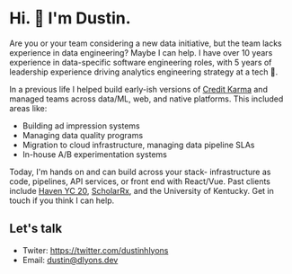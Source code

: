 # Hi. 👋 I'm Dustin. 

Are you or your team considering a new data initiative, but the team lacks experience in data engineering? Maybe I can help. I have over 10 years experience in data-specific software engineering roles, with 5 years of leadership experience driving analytics engineering strategy at a tech 🦄.

In a previous life I helped build early-ish versions of <a href="https://www.lightbend.com/blog/how-credit-karma-makes-real-time-decisions-for-60-million-users-akka-streams-kafka">Credit Karma</a> and managed teams across data/ML, web, and native platforms. This included areas like:
* Building ad impression systems
* Managing data quality programs
* Migration to cloud infrastructure, managing data pipeline SLAs
* In-house A/B experimentation systems

Today, I'm hands on and can build across your stack- infrastructure as code, pipelines, API services, or front end with React/Vue. Past clients include <a href="https://www.ycombinator.com/companies/haven">Haven YC 20</a>, <a href="https://scholarrx.com/">ScholarRx</a>, and the University of Kentucky. Get in touch if you think I can help.

## Let's talk
- Twiter: https://twitter.com/dustinhlyons
- Email: dustin@dlyons.dev
